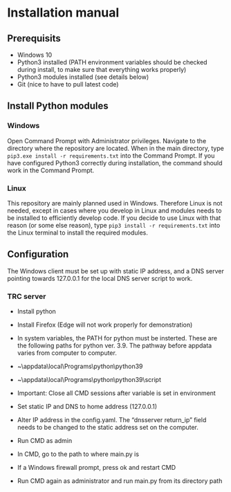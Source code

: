 # Installation manual

## Prerequisits
* Windows 10
* Python3 installed (PATH environment variables should be checked during install, to make sure that everything works properly)
* Python3 modules installed (see details below)
* Git (nice to have to pull latest code)

## Install Python modules
### Windows
Open Command Prompt with Administrator privileges.
Navigate to the directory where the repository are located.
When in the main directory, type `pip3.exe install -r requirements.txt` into the Command Prompt.
If you have configured Python3 correctly during installation, the command should work in the Command Prompt.

### Linux
This repository are mainly planned used in Windows.
Therefore Linux is not needed, except in cases where you develop in Linux and modules needs to be installed to efficiently develop code.
If you decide to use Linux with that reason (or some else reason), type `pip3 install -r requirements.txt` into the Linux terminal to install the required modules.


## Configuration
The Windows client must be set up with static IP address, and a DNS server pointing towards 127.0.0.1 for the local DNS server script to work.

### TRC server

* Install python
* Install Firefox (Edge will not work properly for demonstration)
* In system variables, the PATH for python must be insterted. These are the following paths for python ver. 3.9. The pathway before appdata varies from computer to computer.
* ~\appdata\local\Programs\python\python39
* ~\appdata\local\Programs\python\python39\script

* Important: Close all CMD sessions after variable is set in environment
* Set static IP and DNS to home address (127.0.0.1)
* Alter IP address in the config.yaml. The “dnsserver return_ip” field needs to be changed to the static address set on the computer. 
* Run CMD as admin
* In CMD, go to the path to where main.py is
* If a Windows firewall prompt, press ok and restart CMD
* Run CMD again as administrator and run main.py from its directory path
